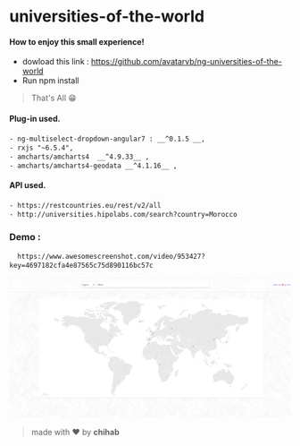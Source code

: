 # universities-of-the-world

#### How to enjoy this small experience!

  - dowload this link : https://github.com/avatarvb/ng-universities-of-the-world
  - Run npm install
  
  >That's All    😁
  
  #### Plug-in used.

    - ng-multiselect-dropdown-angular7 : __^0.1.5 __,
    - rxjs "~6.5.4",
    - amcharts/amcharts4  __^4.9.33__ ,
    - amcharts/amcharts4-geodata __^4.1.16__ ,
    
  #### API used.

    - https://restcountries.eu/rest/v2/all 
    - http://universities.hipolabs.com/search?country=Morocco
    
 ### Demo : 
      https://www.awesomescreenshot.com/video/953427?key=4697182cfa4e87565c75d890116bc57c
    
![image](https://github.com/avatarvb/ng-universities-of-the-world/blob/master/UniversitiesOfTheWorld.png)

    
  >made with ❤ by **chihab**
